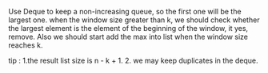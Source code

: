 Use Deque to keep a non-increasing queue, so the first one will be the largest one. when the window size greater than k, we should check whether the largest element is the element of the beginning of the window, it yes, remove. Also we should start add the max into list when the window size reaches k.

tip : 1.the result list size is n - k + 1.
        2. we may keep duplicates in the deque.